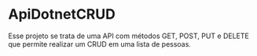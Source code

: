 # ApiDotnetCRUD

Esse projeto se trata de uma API com métodos GET, POST, PUT e DELETE que permite realizar um CRUD em uma lista de pessoas.
